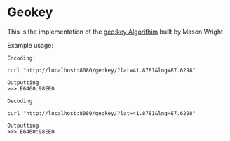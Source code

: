 
# Geokey
This is the implementation of the [geo:key Algorithim](https://www.linkedin.com/pulse/geokey-new-open-memorable-geocoding-system-jaime-olivares) built by Mason Wright

Example usage: 

```
Encoding: 

curl "http://localhost:8080/geokey/?lat=41.8781&lng=87.6298"

Outputting
>>> E6460:98EE0

Decoding: 

curl "http://localhost:8080/geokey/?lat=41.8781&lng=87.6298"

Outputting
>>> E6460:98EE0
```